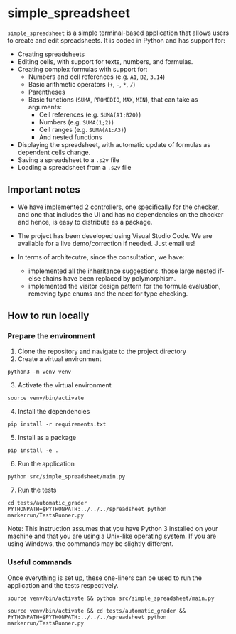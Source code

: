 # simple_spreadsheet

`simple_spreadsheet` is a simple terminal-based application that allows users to create and edit spreadsheets. It is coded in Python and has support for:

- Creating spreadsheets
- Editing cells, with support for texts, numbers, and formulas.
- Creating complex formulas with support for:
  - Numbers and cell references (e.g. `A1`, `B2`, `3.14`)
  - Basic arithmetic operators (`+`, `-`, `*`, `/`)
  - Parentheses
  - Basic functions (`SUMA`, `PROMEDIO`, `MAX`, `MIN`), that can take as arguments:
    - Cell references (e.g. `SUMA(A1;B20)`)
    - Numbers (e.g. `SUMA(1;2)`)
    - Cell ranges (e.g. `SUMA(A1:A3)`)
    - And nested functions
- Displaying the spreadsheet, with automatic update of formulas as dependent cells change.
- Saving a spreadsheet to a `.s2v` file
- Loading a spreadsheet from a `.s2v` file

## Important notes

- We have implemented 2 controllers, one specifically for the checker, and one that includes the UI and has no dependencies on the checker and hence, is easy to distribute as a package.

- The project has been developed using Visual Studio Code. We are available for a live demo/correction if needed. Just email us!

- In terms of architecutre, since the consultation, we have:
  - implemented all the inheritance suggestions, those large nested if-else chains have been replaced by polymorphism.
  - implemented the visitor design pattern for the formula evaluation, removing type enums and the need for type checking.

## How to run locally

### Prepare the environment

1. Clone the repository and navigate to the project directory
2. Create a virtual environment

```
python3 -m venv venv
```

3. Activate the virtual environment

```
source venv/bin/activate
```

4. Install the dependencies

```
pip install -r requirements.txt
```

5. Install as a package

```
pip install -e .
```

6. Run the application

```
python src/simple_spreadsheet/main.py
```

7. Run the tests

```
cd tests/automatic_grader
PYTHONPATH=$PYTHONPATH:../../../spreadsheet python markerrun/TestsRunner.py
```

Note: This instruction assumes that you have Python 3 installed on your machine and that you are using a Unix-like operating system. If you are using Windows, the commands may be slightly different.

### Useful commands

Once everything is set up, these one-liners can be used to run the application and the tests respectively.

```
source venv/bin/activate && python src/simple_spreadsheet/main.py
```

```
source venv/bin/activate && cd tests/automatic_grader && PYTHONPATH=$PYTHONPATH:../../../spreadsheet python markerrun/TestsRunner.py
```
